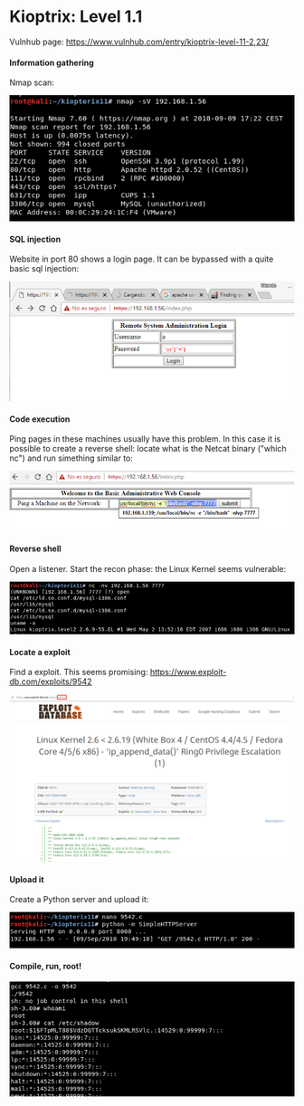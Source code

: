 # Kioptrix: Level 1.1
Vulnhub page: https://www.vulnhub.com/entry/kioptrix-level-11-2,23/
#### Information gathering

Nmap scan:

![Screenshot](images/1.png)

#### SQL injection

Website in port 80 shows a login page. It can be bypassed with a quite basic sql injection:

![Screenshot](images/2.png)

#### Code execution

Ping pages in these machines usually have this problem. In this case it is possible to create a reverse shell: locate what is the Netcat binary ("which nc") and run simething similar to:

![Screenshot](images/3.png)

#### Reverse shell

Open a listener. Start the recon phase: the Linux Kernel seems vulnerable:

![Screenshot](images/4.png)

#### Locate a exploit

Find a exploit. This seems promising: https://www.exploit-db.com/exploits/9542

![Screenshot](images/6.png)

#### Upload it

Create a Python server and upload it:

![Screenshot](images/5.png)

#### Compile, run, root!

![Screenshot](images/7.png)

